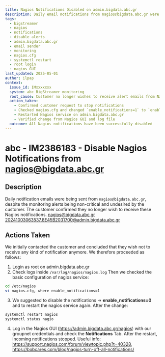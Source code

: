 ```yaml
---
title: Nagios Notifications Disabled on admin.bigdata.abc.gr
description: Daily email notifications from nagios@bigdata.abc.gr were disabled upon customer request by setting `enable_notifications=0` in nagios.cfg and restarting the Nagios service. Includes GUI and log verification steps.
tags:
  - bigstreamer
  - nagios
  - notifications
  - disable alerts
  - admin.bigdata.abc.gr
  - email sender
  - monitoring
  - nagios.cfg
  - systemctl restart
  - root login
  - nagios GUI
last_updated: 2025-05-01
author: ilpap
context:
  issue_id: IMxxxxxxx
  system: abc BigStreamer monitoring
  root_cause: Customer no longer wishes to receive alert emails from Nagios; sender was nagios@bigdata.abc.gr
  action_taken:
    - Confirmed customer request to stop notifications
    - Checked nagios.cfg and changed `enable_notifications=1` to `enable_notifications=0`
    - Restarted Nagios service on admin.bigdata.abc.gr
    - Verified change from Nagios GUI and log file
  outcome: All Nagios notifications have been successfully disabled
---
```

# abc - IM2386183 - Disable Nagios Notifications from nagios@bigdata.abc.gr
## Description
Daily notification emails were being sent from `nagios@bigdata.abc.gr`, despite the monitoring alerts being non-critical and undesired by the customer. The customer confirmed they no longer wish to receive these Nagios notifications.
nagios@bigdata.abc.gr
20241003063537.8E45B2031700@admin.bigdata.abc.gr
## Actions Taken
We initially contacted the customer and concluded that they wish not to receive any kind of notification anymore.
We therefore proceeded as follows:
1. Login as root on admin.bigdata.abc.gr
2. Check logs inside `/var/log/nagios/nagios.log`
Then we checked the basic configuration of nagios service:
```bash
cd /etc/nagios
vi nagios.cfg, where enable_notifications=1
```
3. We suggested to disable the notifications -> **enable_notifications=0** and to restart the nagios service again. After the change:
```bash
systemctl restart nagios
systemctl status nagio
```
4.  Log in the Nagios GUI (https://admin.bigdata.abc.gr/nagios) with our groupnet credentials and check the **Notifications** Tab. After the restart, incoming notifications stopped.
Useful info: https://support.nagios.com/forum/viewtopic.php?t=40328, https://bobcares.com/blog/nagios-turn-off-all-notifications/